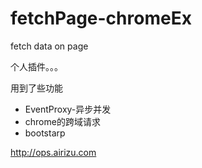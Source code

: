 fetchPage-chromeEx
==================

fetch data on  page

个人插件。。。

用到了些功能
  * EventProxy-异步并发
  * chrome的跨域请求
  * bootstarp
  
  
http://ops.airizu.com